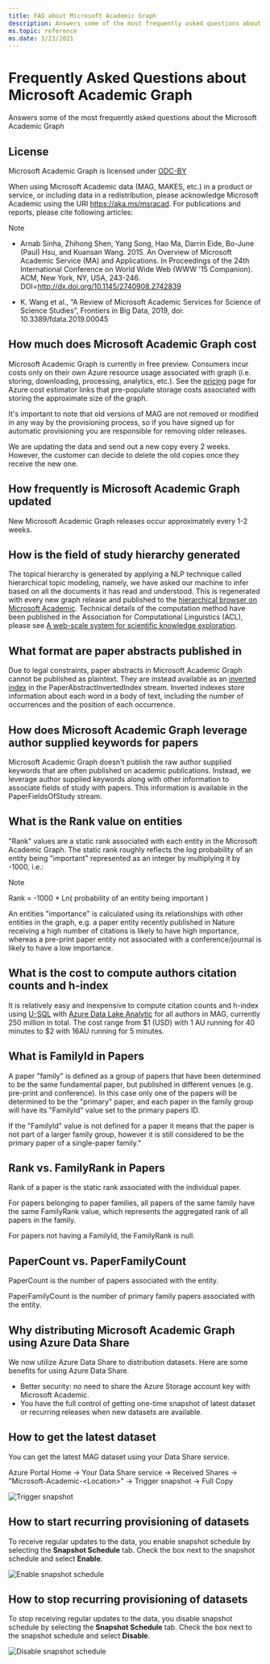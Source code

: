 ```yaml
---
title: FAQ about Microsoft Academic Graph
description: Answers some of the most frequently asked questions about the Microsoft Academic Graph
ms.topic: reference
ms.date: 3/23/2021
---
```

# Frequently Asked Questions about Microsoft Academic Graph

Answers some of the most frequently asked questions about the Microsoft Academic Graph

## License

Microsoft Academic Graph is licensed under [ODC-BY](https://opendatacommons.org/licenses/by/1.0/)

When using Microsoft Academic data (MAG, MAKES, etc.) in a product or service, or including data in a redistribution, please acknowledge Microsoft Academic using the URI https://aka.ms/msracad. For publications and reports, please cite following articles:

> [!NOTE]
>
> - Arnab Sinha, Zhihong Shen, Yang Song, Hao Ma, Darrin Eide, Bo-June (Paul) Hsu, and Kuansan Wang. 2015. An Overview of Microsoft Academic Service (MA) and Applications. In Proceedings of the 24th International Conference on World Wide Web (WWW '15 Companion). ACM, New York, NY, USA, 243-246. DOI=http://dx.doi.org/10.1145/2740908.2742839
>
> - K. Wang et al., “A Review of Microsoft Academic Services for Science of Science Studies”, Frontiers in Big Data, 2019, doi: 10.3389/fdata.2019.00045

## How much does Microsoft Academic Graph cost

Microsoft Academic Graph is currently in free preview. Consumers incur costs only on their own Azure resource usage associated with graph (i.e. storing, downloading, processing, analytics, etc.). See the [pricing](resources-pricing.md) page for Azure cost estimator links that pre-populate storage costs associated with storing the approximate size of the graph.

It's important to note that old versions of MAG are not removed or modified in any way by the provisioning process, so if you have signed up for automatic provisioning you are responsible for removing older releases.

We are updating the data and send out a new copy every 2 weeks. However, the customer can decide to delete the old copies once they receive the new one.

## How frequently is Microsoft Academic Graph updated

New Microsoft Academic Graph releases occur approximately every 1-2 weeks.

## How is the field of study hierarchy generated

The topical hierarchy is generated by applying a NLP technique called hierarchical topic modeling, namely, we have asked our machine to infer based on all the documents it has read and understood. This is regenerated  with every new graph release and published to the [hierarchical browser on Microsoft Academic](https://academic.microsoft.com/#/topics/0/). Technical details of the computation method have been published in the Association for Computational Linguistics (ACL), please see [A web-scale system for scientific knowledge exploration](https://academic.microsoft.com/#/detail/2803115315).

## What format are paper abstracts published in

Due to legal constraints, paper abstracts in Microsoft Academic Graph cannot be published as plaintext. They are instead available as an [inverted index](https://en.wikipedia.org/wiki/Inverted_index) in the PaperAbstractInvertedIndex stream. Inverted indexes store information about each word in a body of text, including the number of occurrences and the position of each occurrence.

## How does Microsoft Academic Graph leverage author supplied keywords for papers

Microsoft Academic Graph doesn't publish the raw author supplied keywords that are often published on academic publications. Instead, we leverage author supplied keywords along with other information to associate fields of study with papers. This information is available in the PaperFieldsOfStudy stream.

## What is the Rank value on entities

"Rank" values are a static rank associated with each entity in the Microsoft Academic Graph. The static rank  roughly reflects the log probability of an entity being "important" represented as an integer by multiplying it by -1000, i.e.:

> [!NOTE]
> Rank = -1000 * Ln( probability of an entity being important )

An entities "importance" is calculated using its relationships with other entities in the graph, e.g. a paper entity recently published in Nature receiving a high number of citations is likely to have high importance, whereas a pre-print paper entity not associated with a conference/journal is likely to have a low importance.

## What is the cost to compute authors citation counts and h-index

It is relatively easy and inexpensive to compute citation counts and h-index using [U-SQL](https://msdn.microsoft.com/azure/data-lake-analytics/u-sql/u-sql-language-reference) with [Azure Data Lake Analytic](https://azure.microsoft.com/services/data-lake-analytics/) for all authors in MAG, currently 250 million in total. The cost range from $1 (USD) with 1 AU running for 40 minutes to $2 with 16AU running for 5 minutes.

## What is FamilyId in Papers

A paper "family" is defined as a group of papers that have been determined to be the same fundamental paper, but published in different venues (e.g. pre-print and conference). In this case only one of the papers will be determined to be the "primary" paper, and each paper in the family group will have its "FamilyId" value set to the primary papers ID.

If the "FamilyId" value is not defined for a paper it means that the paper is not part of a larger family group, however it is still considered to be the primary paper of a single-paper family."

## Rank vs. FamilyRank in Papers

Rank of a paper is the static rank associated with the individual paper.

For papers belonging to paper families, all papers of the same family have the same FamilyRank value, which represents the aggregated rank of all papers in the family.

For papers not having a FamilyId, the FamilyRank is null.

## PaperCount vs. PaperFamilyCount

PaperCount is the number of papers associated with the entity.

PaperFamilyCount is the number of primary family papers associated with the entity.

## Why distributing Microsoft Academic Graph using Azure Data Share

We now utilize Azure Data Share to distribution datasets. Here are some benefits for using Azure Data Share.

- Better security: no need to share the Azure Storage account key with Microsoft Academic.
- You have the full control of getting one-time snapshot of latest dataset or recurring releases when new datasets are available.

## How to get the latest dataset

  You can get the latest MAG dataset using your Data Share service.

  Azure Portal Home -> Your Data Share service -> Received Shares -> "Microsoft-Academic-\<Location\>" -> Trigger snapshot -> Full Copy

  ![Trigger snapshot](./media/receive-data/trigger-snapshot.png "Trigger snapshot") 

## How to start recurring provisioning of datasets

  To receive regular updates to the data, you enable snapshot schedule by selecting the **Snapshot Schedule** tab. Check the box next to the snapshot schedule and select **Enable**.

  ![Enable snapshot schedule](./media/receive-data/enable-snapshot-schedule.png "Enable snapshot schedule")

## How to stop recurring provisioning of datasets

  To stop receiving regular updates to the data, you disable snapshot schedule by selecting the **Snapshot Schedule** tab. Check the box next to the snapshot schedule and select **Disable**.

  ![Disable snapshot schedule](./media/receive-data/disable-snapshot-schedule.png "Disable snapshot schedule")
